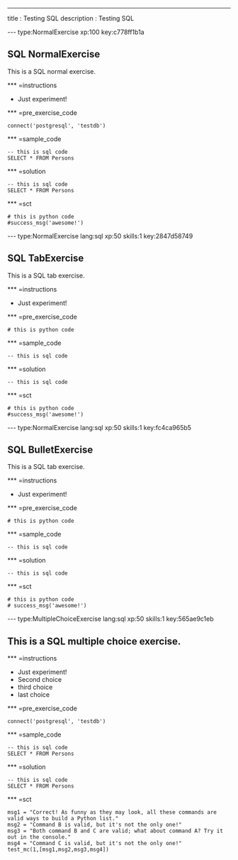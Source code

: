---
title       : Testing SQL
description : Testing SQL

--- type:NormalExercise xp:100 key:c778ff1b1a
## SQL NormalExercise

This is a SQL normal exercise.

*** =instructions
- Just experiment!

*** =pre_exercise_code
```{python}
connect('postgresql', 'testdb')
```

*** =sample_code
```{sql}
-- this is sql code
SELECT * FROM Persons
```

*** =solution
```{sql}
-- this is sql code
SELECT * FROM Persons
```

*** =sct
```{python}
# this is python code
#success_msg('awesome!')
```

--- type:NormalExercise lang:sql xp:50 skills:1 key:2847d58749
## SQL TabExercise

This is a SQL tab exercise.

*** =instructions
- Just experiment!

*** =pre_exercise_code
```{python}
# this is python code
```

*** =sample_code
```{sql}
-- this is sql code
```

*** =solution
```{sql}
-- this is sql code
```

*** =sct
```{python}
# this is python code
#success_msg('awesome!')
```


--- type:NormalExercise lang:sql xp:50 skills:1 key:fc4ca965b5
## SQL BulletExercise

This is a SQL tab exercise.

*** =instructions
- Just experiment!

*** =pre_exercise_code
```{python}
# this is python code
```

*** =sample_code
```{sql}
-- this is sql code
```

*** =solution
```{sql}
-- this is sql code
```

*** =sct
```{python}
# this is python code
# success_msg('awesome!')
```


--- type:MultipleChoiceExercise lang:sql xp:50 skills:1 key:565ae9c1eb
## This is a SQL multiple choice exercise.

*** =instructions
- Just experiment!
- Second choice
- third choice
- last choice

*** =pre_exercise_code
```{python}
connect('postgresql', 'testdb')
```

*** =sample_code
```{sql}
-- this is sql code
SELECT * FROM Persons
```

*** =solution
```{sql}
-- this is sql code
SELECT * FROM Persons
```

*** =sct
```{python}
msg1 = "Correct! As funny as they may look, all these commands are valid ways to build a Python list."
msg2 = "Command B is valid, but it's not the only one!"
msg3 = "Both command B and C are valid; what about command A? Try it out in the console."
msg4 = "Command C is valid, but it's not the only one!"
test_mc(1,[msg1,msg2,msg3,msg4])
```

